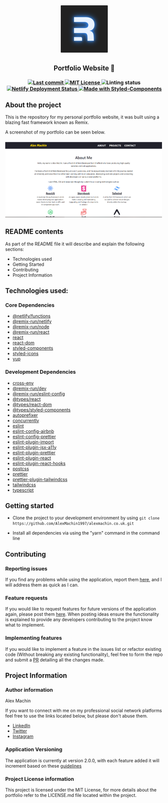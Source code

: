 <h1 align="center">
    <img alt="Remix Logo" title="Remix logo" src=".github/logo.png" width="150px" />
</h1>

<h2 align="center">
	Portfolio Website 🚀
</h2>

<h3 align="center">
  <a href="https://github.com/AlexMachin1997/alexmachin.co.uk/commits/master" target="_blank">
    <img alt="Last commit" src="https://img.shields.io/github/last-commit/AlexMachin1997/alexmachin.co.uk.svg">
  </a>

  <a href="https://github.com/AlexMachin1997/alexmachin.co.uk/blob/master/LICENSE.md" target="_blank">
    <img alt="MIT License" src="https://img.shields.io/github/license/AlexMachin1997/alexmachin.co.uk">
  </a>

  <img alt="Linting status" src="https://github.com/AlexMachin1997/alexmachin.co.uk/workflows/Application%20Linting/badge.svg">

  <a href="https://app.netlify.com/sites/cranky-neumann-c471b4/deploys" target="_blank">
    <img src="https://api.netlify.com/api/v1/badges/9aba6ab8-7c62-44c1-be85-409199ddfdec/deploy-status" alt="Netlify Deployment Status">
  </a>

  <a href="https://styled-components.com/" target="_blank">
    <img src="https://img.shields.io/badge/style-%F0%9F%92%85%20styled--components-orange.svg?colorB=daa357&colorA=db748e" alt="Made with Styled-Components">
  </a>

</h3>

## About the project

This is the repository for my personal portfolio website, it was built using a blazing fast framework known as Remix.

A screenshot of my portfolio can be seen below.

<h3 align="left">
    <img alt="Portfolio Screenshot" src="./.github/screenshot.png" width="500px" />
</h3>

## README contents

As part of the README file it will describe and explain the following sections:

- Technologies used
- Getting Started
- Contributing
- Project Information

## Technologies used:

### Core Dependencies

- [@netlify/functions](https://github.com/netlify/functions.netlify.com)
- [@remix-run/netlify](https://www.npmjs.com/package/@remix-run/netlify)
- [@remix-run/node](https://www.npmjs.com/package/@remix-run/node)
- [@remix-run/react](https://www.npmjs.com/package/@remix-run/react)
- [react](https://www.npmjs.com/package/react)
- [react-dom](https://www.npmjs.com/package/react-dom)
- [styled-components](https://www.npmjs.com/package/styled-components)
- [styled-icons](https://www.npmjs.com/package/styled-icons)
- [yup](https://www.npmjs.com/package/yup)

### Development Dependencies

- [cross-env](https://www.npmjs.com/package/cross-env)
- [@remix-run/dev](https://www.npmjs.com/package/@remix-run/dev)
- [@remix-run/eslint-config](https://www.npmjs.com/package/@remix-run/eslint-config)
- [@types/react](https://www.npmjs.com/package/@types/react)
- [@types/react-dom](https://www.npmjs.com/package/@types/react-dom)
- [@types/styled-components](https://www.npmjs.com/package/@types/styled-components)
- [autoprefixer](https://www.npmjs.com/package/autoprefixer)
- [concurrently](https://www.npmjs.com/package/concurrently)
- [eslint](https://www.npmjs.com/package/eslint)
- [eslint-config-airbnb](https://www.npmjs.com/package/eslint-config-airbnb)
- [eslint-config-prettier](https://www.npmjs.com/package/eslint-config-prettier)
- [eslint-plugin-import](https://www.npmjs.com/package/eslint-plugin-import)
- [eslint-plugin-jsx-a11y](https://www.npmjs.com/package/eslint-plugin-jsx-a11y)
- [eslint-plugin-prettier](https://www.npmjs.com/package/eslint-plugin-prettier)
- [eslint-plugin-react](https://www.npmjs.com/package/eslint-plugin-react)
- [eslint-plugin-react-hooks](https://www.npmjs.com/package/eslint-plugin-react-hooks)
- [postcss](https://www.npmjs.com/package/postcss)
- [prettier](https://www.npmjs.com/package/prettier)
- [prettier-plugin-tailwindcss](https://www.npmjs.com/package/prettier-plugin-tailwindcss)
- [tailwindcss](https://www.npmjs.com/package/tailwindcss)
- [typescript](https://www.npmjs.com/package/typescript)

## Getting started

- Clone the project to your development environment by using `git clone https://github.com/AlexMachin1997/alexmachin.co.uk.git`

- Install all dependencies via using the "yarn" command in the command line

## Contributing

### Reporting issues

If you find any problems while using the application, report them [here](https://github.com/AlexMachin1997/alexmachin.co.uk/issues), and I will address them as quick as I can.

### Feature requests

If you would like to request features for future versions of the application again, please post them [here](https://github.com/AlexMachin1997/alexmachin.co.uk/issues). When posting ideas ensure the functionality is explained to provide any developers contributing to the project know what to implement.

### Implementing features

If you would like to implement a feature in the issues list or refactor existing code (Without breaking any existing functionality), feel free to form the repo and submit a [PR](https://github.com/AlexMachin1997/alexmachin.co.uk/pulls) detailing all the changes made.

## Project Information

### Author information

Alex Machin

If you want to connect with me on my professional social network platforms feel free to use the links located below, but please don't abuse them.

- [LinkedIn](https://www.linkedin.com/in/alex-machin/)
- [Twitter](https://twitter.com/AlexMachin97)
- [Instagram](https://www.instagram.com/alexmachin1997/?hl=en)

### Application Versioning

The application is currently at version 2.0.0, with each feature added it will increment based on these [guidelines](https://docs.npmjs.com/about-semantic-versioning)

### Project License information

This project is licensed under the MIT License, for more details about the portfolio refer to the LICENSE.md file located within the project.
